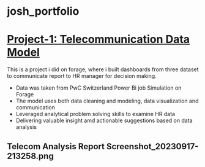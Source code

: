 # josh_portfolio

# [Project-1: Telecommunication Data Model](https://github.com/ajeebs/josh_portfolio/edit/main/README.md)

This is a project i did on forage, where i built dashboards from three dataset to
communicate report to HR manager for decision making.
 - Data was taken from PwC Switzerland Power Bi job Simulation on Forage
 - The model uses both data cleaning and modeling, data visualization and communication
 - Leveraged analytical problem solving skills to examine HR data
 - Delivering valuable insight amd actionable suggestions based on data analysis

## Telecom Analysis Report Screenshot_20230917-213258.png

